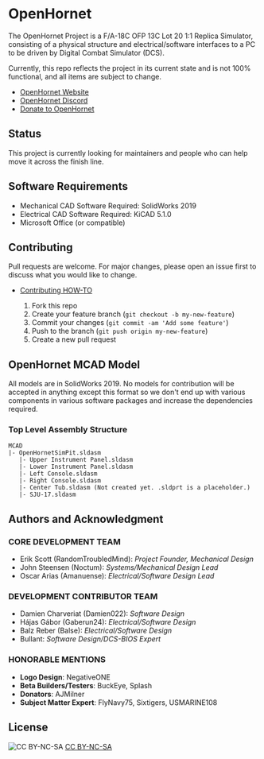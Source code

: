 # OpenHornet 

The OpenHornet Project is a F/A-18C OFP 13C Lot 20 1:1 Replica Simulator, consisting of a physical structure and electrical/software interfaces to a PC to be driven by Digital Combat Simulator (DCS).

Currently, this repo reflects the project in its current state and is not 100% functional, and all items are subject to change.

* [OpenHornet Website](https://www.openhornet.com)
* [OpenHornet Discord](https://discord.gg/G5PA5ju)
* [Donate to OpenHornet](https://www.openhornet.com/campaigns/donate/)

## Status
This project is currently looking for maintainers and people who can help move it across the finish line. 

## Software Requirements

* Mechanical CAD Software Required: SolidWorks 2019
* Electrical CAD Software Required: KiCAD 5.1.0
* Microsoft Office (or compatible)

## Contributing
Pull requests are welcome. For major changes, please open an issue first to discuss what you would like to change.

* [Contributing HOW-TO](https://github.com/jrsteensen/OpenHornet/CONTRIBUTING.md)

    1. Fork this repo
    1. Create your feature branch (`git checkout -b my-new-feature`)
    1. Commit your changes (`git commit -am 'Add some feature'`)
    1. Push to the branch (`git push origin my-new-feature`)
    1. Create a new pull request

## OpenHornet MCAD Model

All models are in SolidWorks 2019. No models for contribution will be accepted in anything except this format so we don't end up with various components in various software packages and increase the dependencies required.

### Top Level Assembly Structure

```
MCAD
|- OpenHornetSimPit.sldasm
   |- Upper Instrument Panel.sldasm
   |- Lower Instrument Panel.sldasm
   |- Left Console.sldasm
   |- Right Console.sldasm
   |- Center Tub.sldasm (Not created yet. .sldprt is a placeholder.)
   |- SJU-17.sldasm
```

## Authors and Acknowledgment

### CORE DEVELOPMENT TEAM
* Erik Scott (RandomTroubledMind): _Project Founder, Mechanical Design_
* John Steensen (Noctum): _Systems/Mechanical Design Lead_
* Oscar Arias (Amanuense): _Electrical/Software Design Lead_

### DEVELOPMENT CONTRIBUTOR TEAM
* Damien Charveriat (Damien022): _Software Design_
* Hájas Gábor (Gaberun24): _Electrical/Software Design_
* Balz Reber (Balse): _Electrical/Software Design_
* Bullant: _Software Design/DCS-BIOS Expert_

### HONORABLE MENTIONS
* __Logo Design__: NegativeONE
* __Beta Builders/Testers__: BuckEye, Splash
* __Donators__: AJMilner
* **Subject Matter Expert**: FlyNavy75, Sixtigers, USMARINE108

## License
![CC BY-NC-SA](https://i.creativecommons.org/l/by-nc-sa/4.0/88x31.png "CC BY-NC-SA")
[CC BY-NC-SA](http://creativecommons.org/licenses/by-nc-sa/4.0/)
